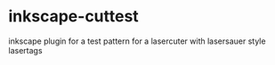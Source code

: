 # inkscape-cuttest
inkscape plugin for a test pattern for a lasercuter with lasersauer style lasertags
